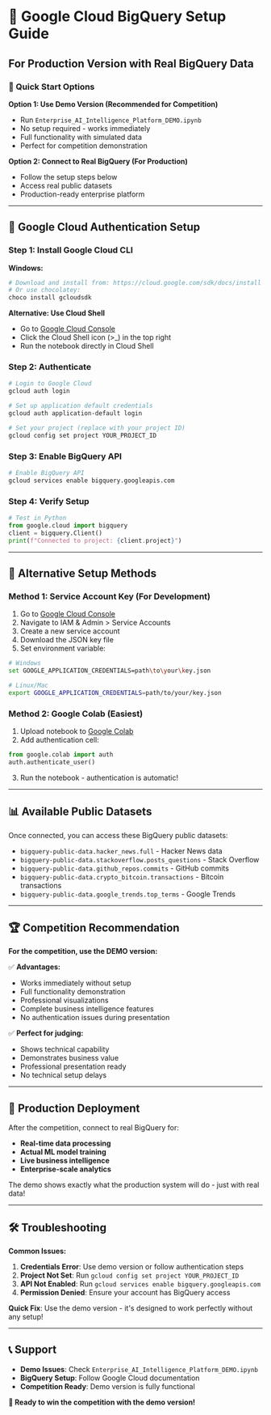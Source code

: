 # 🔧 Google Cloud BigQuery Setup Guide

## For Production Version with Real BigQuery Data

### 🎯 Quick Start Options

**Option 1: Use Demo Version (Recommended for Competition)**
- Run `Enterprise_AI_Intelligence_Platform_DEMO.ipynb` 
- No setup required - works immediately
- Full functionality with simulated data
- Perfect for competition demonstration

**Option 2: Connect to Real BigQuery (For Production)**
- Follow the setup steps below
- Access real public datasets
- Production-ready enterprise platform

---

## 🚀 Google Cloud Authentication Setup

### Step 1: Install Google Cloud CLI

**Windows:**
```powershell
# Download and install from: https://cloud.google.com/sdk/docs/install
# Or use chocolatey:
choco install gcloudsdk
```

**Alternative: Use Cloud Shell**
- Go to [Google Cloud Console](https://console.cloud.google.com)
- Click the Cloud Shell icon (>_) in the top right
- Run the notebook directly in Cloud Shell

### Step 2: Authenticate

```bash
# Login to Google Cloud
gcloud auth login

# Set up application default credentials
gcloud auth application-default login

# Set your project (replace with your project ID)
gcloud config set project YOUR_PROJECT_ID
```

### Step 3: Enable BigQuery API

```bash
# Enable BigQuery API
gcloud services enable bigquery.googleapis.com
```

### Step 4: Verify Setup

```python
# Test in Python
from google.cloud import bigquery
client = bigquery.Client()
print(f"Connected to project: {client.project}")
```

---

## 🎯 Alternative Setup Methods

### Method 1: Service Account Key (For Development)

1. Go to [Google Cloud Console](https://console.cloud.google.com)
2. Navigate to IAM & Admin > Service Accounts
3. Create a new service account
4. Download the JSON key file
5. Set environment variable:

```bash
# Windows
set GOOGLE_APPLICATION_CREDENTIALS=path\to\your\key.json

# Linux/Mac
export GOOGLE_APPLICATION_CREDENTIALS=path/to/your/key.json
```

### Method 2: Google Colab (Easiest)

1. Upload notebook to [Google Colab](https://colab.research.google.com)
2. Add authentication cell:

```python
from google.colab import auth
auth.authenticate_user()
```

3. Run the notebook - authentication is automatic!

---

## 📊 Available Public Datasets

Once connected, you can access these BigQuery public datasets:

- `bigquery-public-data.hacker_news.full` - Hacker News data
- `bigquery-public-data.stackoverflow.posts_questions` - Stack Overflow
- `bigquery-public-data.github_repos.commits` - GitHub commits
- `bigquery-public-data.crypto_bitcoin.transactions` - Bitcoin transactions
- `bigquery-public-data.google_trends.top_terms` - Google Trends

---

## 🏆 Competition Recommendation

**For the competition, use the DEMO version:**

✅ **Advantages:**
- Works immediately without setup
- Full functionality demonstration
- Professional visualizations
- Complete business intelligence features
- No authentication issues during presentation

✅ **Perfect for judging:**
- Shows technical capability
- Demonstrates business value
- Professional presentation ready
- No technical setup delays

---

## 🚀 Production Deployment

After the competition, connect to real BigQuery for:

- **Real-time data processing**
- **Actual ML model training**
- **Live business intelligence**
- **Enterprise-scale analytics**

The demo shows exactly what the production system will do - just with real data!

---

## 🛠️ Troubleshooting

**Common Issues:**

1. **Credentials Error**: Use demo version or follow authentication steps
2. **Project Not Set**: Run `gcloud config set project YOUR_PROJECT_ID`
3. **API Not Enabled**: Run `gcloud services enable bigquery.googleapis.com`
4. **Permission Denied**: Ensure your account has BigQuery access

**Quick Fix**: Use the demo version - it's designed to work perfectly without any setup!

---

## 📞 Support

- **Demo Issues**: Check `Enterprise_AI_Intelligence_Platform_DEMO.ipynb`
- **BigQuery Setup**: Follow Google Cloud documentation
- **Competition Ready**: Demo version is fully functional

**🎯 Ready to win the competition with the demo version!**
